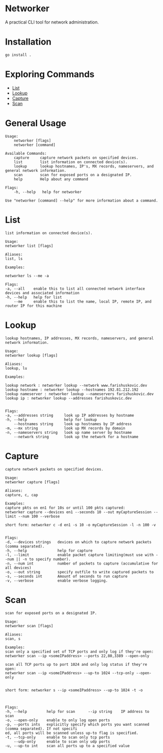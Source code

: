 # Networker

A practical CLI tool for network administration.

# Installation

    go install .

# Exploring Commands

- [List](#list)
- [Lookup](#lookup)
- [Capture](#capture)
- [Scan](#scan)


# General Usage

```
Usage:
    networker [flags]
    networker [command]

Available Commands:
    capture     capture network packets on specified devices.
    list        list information on connected device(s).
    lookup      lookup hostnames, IP's, MX records, nameservers, and general network information.
    scan        scan for exposed ports on a designated IP.
    help        Help about any command

Flags:
    -h, --help   help for networker

Use "networker [command] --help" for more information about a command.

```

# List

    list information on connected device(s).

    Usage:
    networker list [flags]

    Aliases:
    list, ls

    Examples:

    networker ls --me -a

    Flags:
    -a, --all    enable this to list all connected network interface devices and associated information
    -h, --help   help for list
        --me     enable this to list the name, local IP, remote IP, and router IP for this machine



# Lookup

    lookup hostnames, IP addresses, MX records, nameservers, and general network information.

    Usage:
    networker lookup [flags]

    Aliases:
    lookup, lu

    Examples:

    lookup network : networker lookup --network www.farishuskovic.dev
    lookup hostname : networker lookup --hostnames 192.81.212.192
    lookup nameserver : networker lookup --nameservers farishuskovic.dev
    lookup ip : networker lookup --addresses farishuskovic.dev


    Flags:
    -a, --addresses string     look up IP addresses by hostname
    -h, --help                 help for lookup
        --hostnames string     look up hostnames by IP address
    -m, --mx string            look up MX records by domain
    -n, --nameservers string   look up name server by hostname
        --network string       look up the network for a hostname

# Capture

    capture network packets on specified devices.

    Usage:
    networker capture [flags]

    Aliases:
    capture, c, cap

    Examples:
    capture pkts on en1 for 10s or until 100 pkts captured:
    networker capture --devices en1 --seconds 10 --out myCaptureSession --limit --num 100 --verbose

    short form: networker c -d en1 -s 10 -o myCaptureSession -l -n 100 -v


    Flags:
    -d, --devices strings   devices on which to capture network packets (comma separated).
    -h, --help              help for capture
    -l, --limit             enable packet capture limiting(must use with --num || -n to specify number).
    -n, --num int           number of packets to capture (accumulative for all devices)
    -o, --out string        specify outfile to write captured packets to
    -s, --seconds int       Amount of seconds to run capture
    -v, --verbose           enable verbose logging.


# Scan

    scan for exposed ports on a designated IP.

    Usage:
    networker scan [flags]

    Aliases:
    scan, s

    Examples:
    scan only a specified set of TCP ports and only log if they're open:
    networker scan --ip <someIPaddress> --ports 22,80,3389 --open-only

    scan all TCP ports up to port 1024 and only log status if they're open:
    networker scan --ip <someIPaddress> --up-to 1024 --tcp-only --open-only


    short form: networker s --ip <someIPaddress> --up-to 1024 -t -o



    Flags:
    -h, --help         help for scan      --ip string    IP address to scan
    -o, --open-only    enable to only log open ports
    -p, --ports ints   explicitly specify which ports you want scanned (comma separated). If not specifi
    ed, all ports will be scanned unless up-to flag is specified.
    -t, --tcp-only     enable to scan only tcp ports
        --udp-only     enable to scan only udp ports
    -u, --up-to int    scan all ports up to a specified value